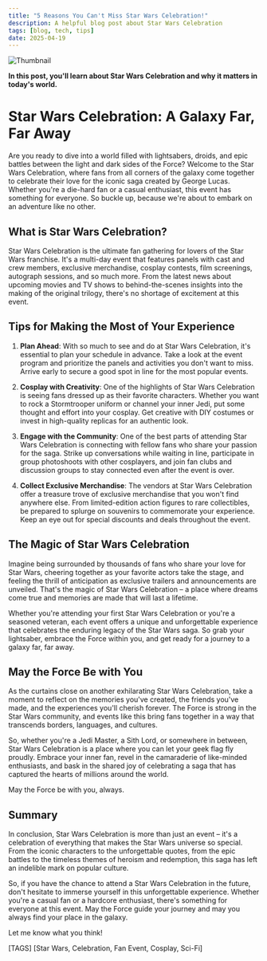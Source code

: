 ```yaml
---
title: "5 Reasons You Can't Miss Star Wars Celebration!"
description: A helpful blog post about Star Wars Celebration
tags: [blog, tech, tips]
date: 2025-04-19
---
```


![Thumbnail](https://oaidalleapiprodscus.blob.core.windows.net/private/org-B8Uwqa0SS60raCobmQHn96R5/user-V1V0E1n8qLYsxie27FTkjZHa/img-6opMplamwlDNu78ydrFiEXgH.png?st=2025-04-19T04%3A21%3A59Z&se=2025-04-19T06%3A21%3A59Z&sp=r&sv=2024-08-04&sr=b&rscd=inline&rsct=image/png&skoid=52f8f7b3-ca8d-4b21-9807-8b9df114d84c&sktid=a48cca56-e6da-484e-a814-9c849652bcb3&skt=2025-04-18T09%3A27%3A51Z&ske=2025-04-19T09%3A27%3A51Z&sks=b&skv=2024-08-04&sig=I5sIpVDwl6l3a0CWsjkRZBNKTcinT4GpVQRXYyKmZys%3D)

**In this post, you'll learn about Star Wars Celebration and why it matters in today's world.**

# Star Wars Celebration: A Galaxy Far, Far Away

Are you ready to dive into a world filled with lightsabers, droids, and epic battles between the light and dark sides of the Force? Welcome to the Star Wars Celebration, where fans from all corners of the galaxy come together to celebrate their love for the iconic saga created by George Lucas. Whether you're a die-hard fan or a casual enthusiast, this event has something for everyone. So buckle up, because we're about to embark on an adventure like no other.

## What is Star Wars Celebration?

Star Wars Celebration is the ultimate fan gathering for lovers of the Star Wars franchise. It's a multi-day event that features panels with cast and crew members, exclusive merchandise, cosplay contests, film screenings, autograph sessions, and so much more. From the latest news about upcoming movies and TV shows to behind-the-scenes insights into the making of the original trilogy, there's no shortage of excitement at this event.

## Tips for Making the Most of Your Experience

1. **Plan Ahead**: With so much to see and do at Star Wars Celebration, it's essential to plan your schedule in advance. Take a look at the event program and prioritize the panels and activities you don't want to miss. Arrive early to secure a good spot in line for the most popular events.

2. **Cosplay with Creativity**: One of the highlights of Star Wars Celebration is seeing fans dressed up as their favorite characters. Whether you want to rock a Stormtrooper uniform or channel your inner Jedi, put some thought and effort into your cosplay. Get creative with DIY costumes or invest in high-quality replicas for an authentic look.

3. **Engage with the Community**: One of the best parts of attending Star Wars Celebration is connecting with fellow fans who share your passion for the saga. Strike up conversations while waiting in line, participate in group photoshoots with other cosplayers, and join fan clubs and discussion groups to stay connected even after the event is over.

4. **Collect Exclusive Merchandise**: The vendors at Star Wars Celebration offer a treasure trove of exclusive merchandise that you won't find anywhere else. From limited-edition action figures to rare collectibles, be prepared to splurge on souvenirs to commemorate your experience. Keep an eye out for special discounts and deals throughout the event.

## The Magic of Star Wars Celebration

Imagine being surrounded by thousands of fans who share your love for Star Wars, cheering together as your favorite actors take the stage, and feeling the thrill of anticipation as exclusive trailers and announcements are unveiled. That's the magic of Star Wars Celebration – a place where dreams come true and memories are made that will last a lifetime.

Whether you're attending your first Star Wars Celebration or you're a seasoned veteran, each event offers a unique and unforgettable experience that celebrates the enduring legacy of the Star Wars saga. So grab your lightsaber, embrace the Force within you, and get ready for a journey to a galaxy far, far away.

## May the Force Be with You

As the curtains close on another exhilarating Star Wars Celebration, take a moment to reflect on the memories you've created, the friends you've made, and the experiences you'll cherish forever. The Force is strong in the Star Wars community, and events like this bring fans together in a way that transcends borders, languages, and cultures.

So, whether you're a Jedi Master, a Sith Lord, or somewhere in between, Star Wars Celebration is a place where you can let your geek flag fly proudly. Embrace your inner fan, revel in the camaraderie of like-minded enthusiasts, and bask in the shared joy of celebrating a saga that has captured the hearts of millions around the world.

May the Force be with you, always.

## Summary

In conclusion, Star Wars Celebration is more than just an event – it's a celebration of everything that makes the Star Wars universe so special. From the iconic characters to the unforgettable quotes, from the epic battles to the timeless themes of heroism and redemption, this saga has left an indelible mark on popular culture.

So, if you have the chance to attend a Star Wars Celebration in the future, don't hesitate to immerse yourself in this unforgettable experience. Whether you're a casual fan or a hardcore enthusiast, there's something for everyone at this event. May the Force guide your journey and may you always find your place in the galaxy.

Let me know what you think!

[TAGS]
[Star Wars, Celebration, Fan Event, Cosplay, Sci-Fi]
